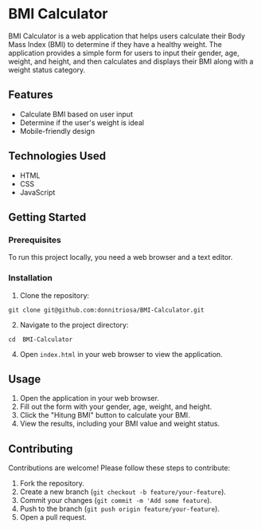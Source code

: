 # BMI Calculator

BMI Calculator is a web application that helps users calculate their Body Mass Index (BMI) to determine if they have a healthy weight. The application provides a simple form for users to input their gender, age, weight, and height, and then calculates and displays their BMI along with a weight status category.

## Features

- Calculate BMI based on user input
- Determine if the user's weight is ideal
- Mobile-friendly design

## Technologies Used

- HTML
- CSS
- JavaScript

## Getting Started

### Prerequisites

To run this project locally, you need a web browser and a text editor.

### Installation

1. Clone the repository:
  ```
  git clone git@github.com:donnitriosa/BMI-Calculator.git
  ```
2. Navigate to the project directory:
  ```
  cd  BMI-Calculator
  ```
4. Open `index.html` in your web browser to view the application.

## Usage
1. Open the application in your web browser.
2. Fill out the form with your gender, age, weight, and height.
3. Click the "Hitung BMI" button to calculate your BMI.
4. View the results, including your BMI value and weight status.

## Contributing

Contributions are welcome! Please follow these steps to contribute:

1. Fork the repository.
2. Create a new branch (`git checkout -b feature/your-feature`).
3. Commit your changes (`git commit -m 'Add some feature`).
4. Push to the branch (`git push origin feature/your-feature`).
5. Open a pull request.